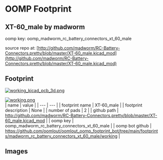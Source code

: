 # OOMP Footprint  
## XT-60_male  by madworm  
  
oomp key: oomp_madworm_rc_battery_connectors_xt_60_male  
  
source repo at: [http://github.com/madworm/RC-Battery-Connectors.pretty/blob/master/XT-60_male.kicad_mod](http://github.com/madworm/RC-Battery-Connectors.pretty/blob/master/XT-60_male.kicad_mod)  
## Footprint  
  
[![working_kicad_pcb_3d.png](working_kicad_pcb_3d_600.png)](working_kicad_pcb_3d.png)  
  
[![working.png](working_600.png)](working.png)  
| name | value | 
| --- | --- | 
| footprint name | XT-60_male | 
| footprint description | None | 
| number of pads | 2 | 
| github path | http://github.com/madworm/RC-Battery-Connectors.pretty/blob/master/XT-60_male.kicad_mod | 
| oomp key | oomp_madworm_rc_battery_connectors_xt_60_male | 
| oomp bot github | https://github.com/oomlout/oomlout_oomp_footprint_bot/tree/main/footprints/madworm_rc_battery_connectors_xt_60_male/working | 
## Images  
